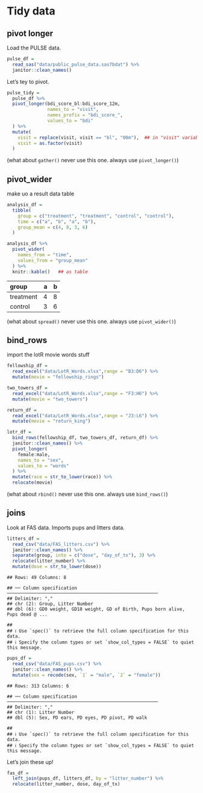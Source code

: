 Tidy data
================

## pivot longer

Load the PULSE data.

``` r
pulse_df =
  read_sas("data/public_pulse_data.sas7bdat") %>%
  janitor::clean_names()
```

Let’s tey to pivot.

``` r
pulse_tidy = 
  pulse_df %>%
  pivot_longer(bdi_score_bl:bdi_score_12m, 
               names_to = "visit",
               names_prefix = "bdi_score_",
               values_to = "bdi"
  ) %>%
  mutate(
    visit = replace(visit, visit == "bl", "00m"),  ## in "visit" variable which is under the condition replace 
    visit = as.factor(visit)
  )
```

(what about `gather()` never use this one. always use `pivot_longer()`)

## pivot\_wider

make uo a result data table

``` r
analysis_df = 
  tibble(
    group = c("treatment", "treatment", "control", "control"),
    time = c("a", "b", "a", "b"),
    group_mean = c(4, 8, 3, 6)
  )

analysis_df %>%
  pivot_wider(
    names_from = "time",
    values_from = "group_mean"
  ) %>%
  knitr::kable()   ## as table 
```

| group     |   a |   b |
|:----------|----:|----:|
| treatment |   4 |   8 |
| control   |   3 |   6 |

(what about `spread()` never use this one. always use `pivot_wider()`)

## bind\_rows

import the lotR movie words stuff

``` r
fellowship_df = 
  read_excel("data/LotR_Words.xlsx",range = "B3:D6") %>%
  mutate(movie = "fellowship_rings")

two_towers_df = 
  read_excel("data/LotR_Words.xlsx",range = "F3:H6") %>%
  mutate(movie = "two_towers")

return_df = 
  read_excel("data/LotR_Words.xlsx",range = "J3:L6") %>%
  mutate(movie = "return_king")

lotr_df = 
  bind_rows(fellowship_df, two_towers_df, return_df) %>%
  janitor::clean_names() %>%
  pivot_longer(
    female:male,
    names_to = "sex",
    values_to = "words"
  ) %>%
  mutate(race = str_to_lower(race)) %>%
  relocate(movie)
```

(what about `rbind()` never use this one. always use `bind_rows()`)

## joins

Look at FAS data. Imports pups and litters data.

``` r
litters_df = 
  read_csv("data/FAS_litters.csv") %>%
  janitor::clean_names() %>%
  separate(group, into = c("dose", "day_of_tx"), 3) %>%
  relocate(litter_number) %>%
  mutate(dose = str_to_lower(dose))
```

    ## Rows: 49 Columns: 8

    ## ── Column specification ────────────────────────────────────────────────────────
    ## Delimiter: ","
    ## chr (2): Group, Litter Number
    ## dbl (6): GD0 weight, GD18 weight, GD of Birth, Pups born alive, Pups dead @ ...

    ## 
    ## ℹ Use `spec()` to retrieve the full column specification for this data.
    ## ℹ Specify the column types or set `show_col_types = FALSE` to quiet this message.

``` r
pups_df = 
  read_csv("data/FAS_pups.csv") %>%
  janitor::clean_names() %>%
  mutate(sex = recode(sex, `1` = "male", `2` = "female"))
```

    ## Rows: 313 Columns: 6

    ## ── Column specification ────────────────────────────────────────────────────────
    ## Delimiter: ","
    ## chr (1): Litter Number
    ## dbl (5): Sex, PD ears, PD eyes, PD pivot, PD walk

    ## 
    ## ℹ Use `spec()` to retrieve the full column specification for this data.
    ## ℹ Specify the column types or set `show_col_types = FALSE` to quiet this message.

Let’s join these up!

``` r
fas_df = 
  left_join(pups_df, litters_df, by = "litter_number") %>%
  relocate(litter_number, dose, day_of_tx)
```
